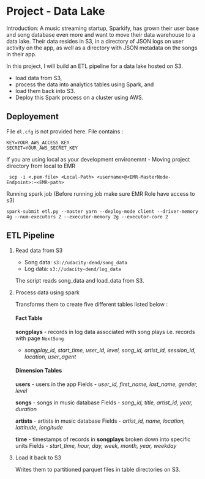 
# Project - Data Lake
Introduction: A music streaming startup, Sparkify, has grown their user base and song database even more and want to move their data warehouse to a data lake. Their data resides in S3, in a directory of JSON logs on user activity on the app, as well as a directory with JSON metadata on the songs in their app.

In this project, I will build an ETL pipeline for a data lake hosted on S3.
- load data from S3,
- process the data into analytics tables using Spark, and
- load them back into S3.
- Deploy this Spark process on a cluster using AWS.

## Deployement

File `dl.cfg` is not provided here. File contains :

```
KEY=YOUR_AWS_ACCESS_KEY
SECRET=YOUR_AWS_SECRET_KEY
```

If you are using local as your development environemnt - Moving project directory from local to EMR




     scp -i <.pem-file> <Local-Path> <username>@<EMR-MasterNode-Endpoint>:~<EMR-path>

Running spark job (Before running job make sure EMR Role have access to s3)

    spark-submit etl.py --master yarn --deploy-mode client --driver-memory 4g --num-executors 2 --executor-memory 2g --executor-core 2

## ETL Pipeline

1.  Read data from S3

    -   Song data:  `s3://udacity-dend/song_data`
    -   Log data:  `s3://udacity-dend/log_data`

    The script reads song_data and load_data from S3.

3.  Process data using spark

    Transforms them to create five different tables listed below :
    #### Fact Table
	 **songplays**  - records in log data associated with song plays i.e. records with page  `NextSong`
    -   _songplay_id, start_time, user_id, level, song_id, artist_id, session_id, location, user_agent_

	#### Dimension Tables
	 **users**  - users in the app
		Fields -   _user_id, first_name, last_name, gender, level_

	 **songs**  - songs in music database
    Fields - _song_id, title, artist_id, year, duration_

	**artists**  - artists in music database
    Fields -   _artist_id, name, location, lattitude, longitude_

	  **time**  - timestamps of records in  **songplays**  broken down into specific units
    Fields -   _start_time, hour, day, week, month, year, weekday_

4.  Load it back to S3

    Writes them to partitioned parquet files in table directories on S3.
